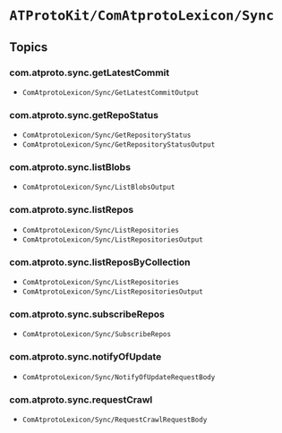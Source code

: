 # ``ATProtoKit/ComAtprotoLexicon/Sync``

## Topics

### com.atproto.sync.getLatestCommit

- ``ComAtprotoLexicon/Sync/GetLatestCommitOutput``

### com.atproto.sync.getRepoStatus

- ``ComAtprotoLexicon/Sync/GetRepositoryStatus``
- ``ComAtprotoLexicon/Sync/GetRepositoryStatusOutput``

### com.atproto.sync.listBlobs

- ``ComAtprotoLexicon/Sync/ListBlobsOutput``

### com.atproto.sync.listRepos

- ``ComAtprotoLexicon/Sync/ListRepositories``
- ``ComAtprotoLexicon/Sync/ListRepositoriesOutput``

### com.atproto.sync.listReposByCollection

- ``ComAtprotoLexicon/Sync/ListRepositories``
- ``ComAtprotoLexicon/Sync/ListRepositoriesOutput``

### com.atproto.sync.subscribeRepos

- ``ComAtprotoLexicon/Sync/SubscribeRepos``

### com.atproto.sync.notifyOfUpdate

- ``ComAtprotoLexicon/Sync/NotifyOfUpdateRequestBody``

### com.atproto.sync.requestCrawl

- ``ComAtprotoLexicon/Sync/RequestCrawlRequestBody``
